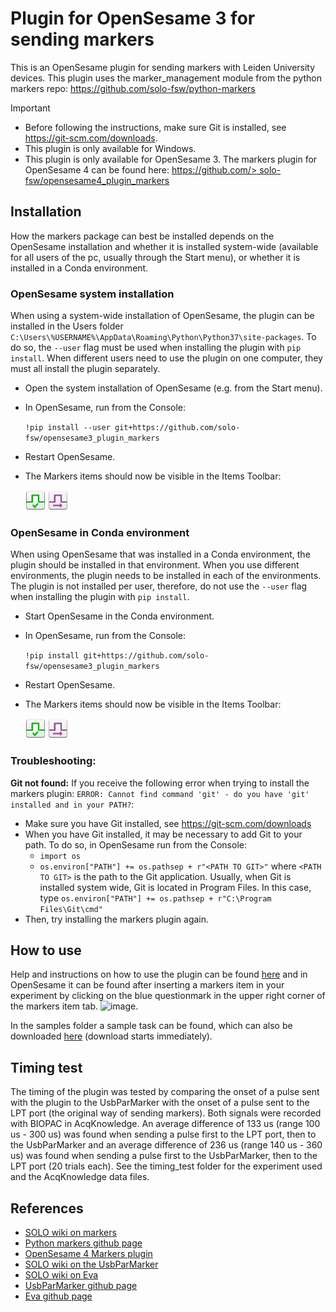 # Plugin for OpenSesame 3 for sending markers
This is an OpenSesame plugin for sending markers with Leiden University devices. This plugin uses the marker_management module from the python markers repo: https://github.com/solo-fsw/python-markers

> [!IMPORTANT]
> - Before following the instructions, make sure Git is installed, see https://git-scm.com/downloads.
> - This plugin is only available for Windows. 
> - This plugin is only available for OpenSesame 3. The markers plugin for OpenSesame 4 can be found here: [https://github.com/>  solo-fsw/opensesame4_plugin_markers](https://github.com/solo-fsw/opensesame4_plugin_markers)

## Installation
How the markers package can best be installed depends on the OpenSesame installation and whether it is installed system-wide (available for all users of the pc, usually through the Start menu), or whether it is installed in a Conda environment.

### OpenSesame system installation
When using a system-wide installation of OpenSesame, the plugin can be installed in the Users folder `C:\Users\%USERNAME%\AppData\Roaming\Python\Python37\site-packages`. To do so, the `--user` flag must be used when installing the plugin with `pip install`. When different users need to use the plugin on one computer, they must all install the plugin separately.

- Open the system installation of OpenSesame (e.g. from the Start menu). 

- In OpenSesame, run from the Console:

    `!pip install --user git+https://github.com/solo-fsw/opensesame3_plugin_markers`

- Restart OpenSesame. 

- The Markers items should now be visible in the Items Toolbar:

    ![markers_init](/share/opensesame_plugins/markers_os3_init/markers_os3_init_large.png)
    ![markers_send](/share/opensesame_plugins/markers_os3_send/markers_os3_send_large.png)

### OpenSesame in Conda environment
When using OpenSesame that was installed in a Conda environment, the plugin should be installed in that environment. When you use different environments, the plugin needs to be installed in each of the environments. The plugin is not installed per user, therefore, do not use the `--user` flag when installing the plugin with `pip install`.

- Start OpenSesame in the Conda environment.

- In OpenSesame, run from the Console:

     `!pip install git+https://github.com/solo-fsw/opensesame3_plugin_markers`

- Restart OpenSesame. 

- The Markers items should now be visible in the Items Toolbar:

    ![markers_init](/share/opensesame_plugins/markers_os3_init/markers_os3_init_large.png)
    ![markers_send](/share/opensesame_plugins/markers_os3_send/markers_os3_send_large.png)

### Troubleshooting:
**Git not found:** If you receive the following error when trying to install the markers plugin: `ERROR: Cannot find command 'git' - do you have 'git' installed and in your PATH?`:
- Make sure you have Git installed, see https://git-scm.com/downloads
- When you have Git installed, it may be necessary to add Git to your path. To do so, in OpenSesame run from the Console:
    - `import os`
    - `os.environ["PATH"] += os.pathsep + r"<PATH TO GIT>"` where `<PATH TO GIT>` is the path to the Git application. Usually, when Git is installed system wide, Git is located in Program Files. In this case, type `os.environ["PATH"] += os.pathsep + r"C:\Program Files\Git\cmd"`
- Then, try installing the markers plugin again.

## How to use
Help and instructions on how to use the plugin can be found [here](/share/opensesame_plugins/markers_os3_init/markers_os3_init.md) and in OpenSesame it can be found after inserting a markers item in your experiment by clicking on the blue questionmark in the upper right corner of the markers item tab. ![image](https://user-images.githubusercontent.com/56065641/217841460-634aee68-7b98-4154-8275-ac75337788e7.png).

In the samples folder a sample task can be found, which can also be downloaded [here](https://download-directory.github.io/?url=https%3A%2F%2Fgithub.com%2Fsolo-fsw%2Fopensesame3_plugin_markers%2Ftree%2Fmain%2Fsamples) (download starts immediately).

## Timing test
The timing of the plugin was tested by comparing the onset of a pulse sent with the plugin to the UsbParMarker with the onset of a pulse sent to the LPT port (the original way of sending markers). Both signals were recorded with BIOPAC in AcqKnowledge. An average difference of 133 us (range 100 us - 300 us) was found when sending a pulse first to the LPT port, then to the UsbParMarker and an average difference of 236 us (range 140 us - 360 us) was found when sending a pulse first to the UsbParMarker, then to the LPT port (20 trials each). See the timing_test folder for the experiment used and the AcqKnowledge data files. 

## References
- [SOLO wiki on markers](https://researchwiki.solo.universiteitleiden.nl/xwiki/wiki/researchwiki.solo.universiteitleiden.nl/view/Hardware/Markers%20and%20Events/)
- [Python markers github page](https://github.com/solo-fsw/python-markers)
- [OpenSesame 4 Markers plugin](https://github.com/solo-fsw/opensesame4_plugin_markers)
- [SOLO wiki on the UsbParMarker](https://researchwiki.solo.universiteitleiden.nl/xwiki/wiki/researchwiki.solo.universiteitleiden.nl/view/Hardware/Markers%20and%20Events/UsbParMarker/)
- [SOLO wiki on Eva](https://researchwiki.solo.universiteitleiden.nl/xwiki/wiki/researchwiki.solo.universiteitleiden.nl/view/Hardware/Markers%20and%20Events/EVA/)
- [UsbParMarker github page](https://github.com/solo-fsw/UsbParMarker)
- [Eva github page](https://github.com/solo-fsw/Eva)
